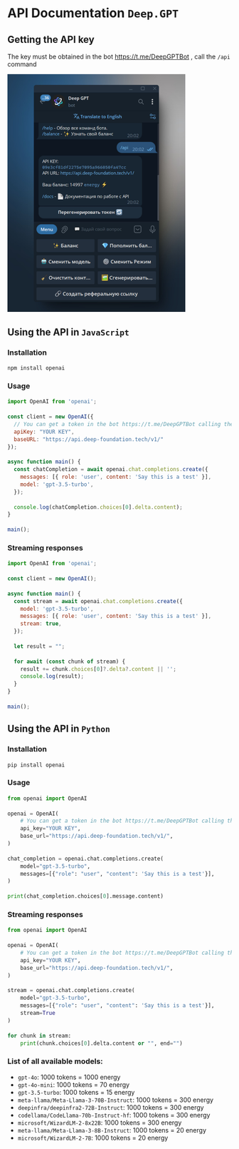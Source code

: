 # API Documentation `Deep.GPT`

## Getting the API key

The key must be obtained in the bot https://t.me/DeepGPTBot , call the `/api` command

<img src="./attachments/doc_image.jpeg" width="400"/>

## Using the API in `JavaScript`

### Installation

```commandline
npm install openai
```

### Usage

```js
import OpenAI from 'openai';

const client = new OpenAI({
  // You can get a token in the bot https://t.me/DeepGPTBot calling the `/api` command
  apiKey: "YOUR KEY", 
  baseURL: "https://api.deep-foundation.tech/v1/"
});

async function main() {
  const chatCompletion = await openai.chat.completions.create({
    messages: [{ role: 'user', content: 'Say this is a test' }],
    model: 'gpt-3.5-turbo',
  });
  
  console.log(chatCompletion.choices[0].delta.content);
}

main();
```

### Streaming responses

```js
import OpenAI from 'openai';

const client = new OpenAI();

async function main() {
  const stream = await openai.chat.completions.create({
    model: 'gpt-3.5-turbo',
    messages: [{ role: 'user', content: 'Say this is a test' }],
    stream: true,
  });
  
  let result = "";
  
  for await (const chunk of stream) {
    result += chunk.choices[0]?.delta?.content || '';
    console.log(result);
  }
}

main();
```

## Using the API in `Python`

### Installation

```commandline
pip install openai
```

### Usage

```python
from openai import OpenAI

openai = OpenAI(
    # You can get a token in the bot https://t.me/DeepGPTBot calling the `/api` command
    api_key="YOUR KEY",
    base_url="https://api.deep-foundation.tech/v1/",
)

chat_completion = openai.chat.completions.create(
    model="gpt-3.5-turbo",
    messages=[{"role": "user", "content": 'Say this is a test'}],
)

print(chat_completion.choices[0].message.content)
```

### Streaming responses


```python
from openai import OpenAI

openai = OpenAI(
    # You can get a token in the bot https://t.me/DeepGPTBot calling the `/api` command
    api_key="YOUR KEY",
    base_url="https://api.deep-foundation.tech/v1/",
)

stream = openai.chat.completions.create(
    model="gpt-3.5-turbo",
    messages=[{"role": "user", "content": 'Say this is a test'}],
    stream=True
)

for chunk in stream:
    print(chunk.choices[0].delta.content or "", end="")

```

### List of all available models:

- `gpt-4o`: 1000 tokens = 1000 energy
- `gpt-4o-mini`: 1000 tokens = 70 energy
- `gpt-3.5-turbo`: 1000 tokens = 15 energy
- `meta-llama/Meta-Llama-3-70B-Instruct`: 1000 tokens = 300 energy
- `deepinfra/deepinfra2-72B-Instruct`: 1000 tokens = 300 energy
- `codellama/CodeLlama-70b-Instruct-hf`: 1000 tokens = 300 energy
- `microsoft/WizardLM-2-8x22B`: 1000 tokens = 300 energy
- `meta-llama/Meta-Llama-3-8B-Instruct`: 1000 tokens = 20 energy
- `microsoft/WizardLM-2-7B`: 1000 tokens = 20 energy
